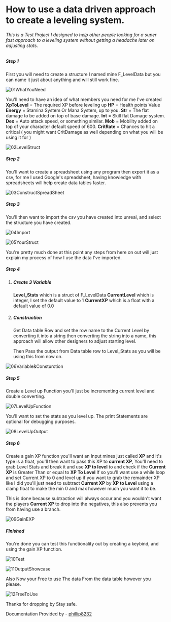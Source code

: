 # How to use a data driven approach to create a leveling system.

###### This is a Test Project I designed to help other people looking for a super fast approach to a leveling system without getting a headache later on adjusting stats.

##### Step 1

First you will need to create a structure I named mine F_LevelData but you can name it just about anything and will still work fine.

![01WhatYouNeed](https://github.com/phillip8232/LevelingSystem/blob/main/Photo/01WhatYouNeed.png)

You'll need to have an idea of what members you need for me I've created **XpToLevel** = The required XP before leveling up
**HP** = Health points Value
**Energy** = Stamina System Or Mana System, up to you.
**Str** = The flat damage to be added on top of base damage.
**Int** = Skill flat Damage system.
**Dex** = Auto attack speed, or something similar.
**Mob** = Mobility added on top of your character default speed of 600.
**CritRate** = Chances to hit a critical ( you might want CritDamage as well depending on what you will be using it for )

![02LevelStruct](https://github.com/phillip8232/LevelingSystem/blob/main/Photo/02LevelStruct.png)

##### Step 2

You'll want to create a spreadsheet using any program then export it as a csv, for me I used Google's spreadsheet, having knowledge with spreadsheets will help create data tables faster.

![03ConstructSpreadSheet](https://github.com/phillip8232/LevelingSystem/blob/main/Photo/03ConstructSpreadSheet.png)

##### Step 3

You'll then want to import the csv you have created into unreal, and select the structure you have created.

![04Import](https://github.com/phillip8232/LevelingSystem/blob/main/Photo/04Import.png)

![05YourStruct](https://github.com/phillip8232/LevelingSystem/blob/main/Photo/05YourStruct.png)

You're pretty much done at this point any steps from here on out will just explain my process of how I use the data I've imported.

##### Step 4

1. ##### Create 3 Variable

   **Level_Stats** which is a struct of F_LevelData
   **CurrentLevel** which is integer, I set the default value to 1
   **CurrentXP** which is a float with a default value of 0.0

2. ##### Construction

   Get Data table Row and set the row name to the Current Level by converting it into a string then converting the string into a name, this approach will  allow other designers to adjust starting level.

   Then Pass the output from Data table row to Level_Stats as you will be using this from now on.

![06Variable&Consturction](https://github.com/phillip8232/LevelingSystem/blob/main/Photo/06Variable%26Consturction.png)

##### Step 5

Create a Level up Function you'll just be incrementing current level and double converting.

![07LevelUpFunction](https://github.com/phillip8232/LevelingSystem/blob/main/Photo/07LevelUpFunction.png)

You'll want to set the stats as you level up. The print Statements are optional for debugging purposes.

![08LevelUpOutput](https://github.com/phillip8232/LevelingSystem/blob/main/Photo/08LevelUpOutput.png)

##### Step 6

Create a gain XP function you'll want an Input mines just called **XP** and it's type is a float, you'll then want to pass this XP to **current XP**, You'll need to grab Level Stats and break it and use **XP to level** to and check if the **Current XP** is Greater Than or equal to **XP To Level** If so you'll want use a while loop and set Current XP to 0 and level up if you want to grab the remainder XP like I did you'll just need to  subtract **Current XP** by **XP to Level** using a clamp float to make the min 0 and max however much you want it to be.

This is done because subtraction will always occur and you wouldn't want the players **Current XP** to drop into the negatives, this also prevents you from having use a branch. 

![09GainEXP](https://github.com/phillip8232/LevelingSystem/blob/main/Photo/09GainEXP.png)

##### Finished

You're done you can test this functionality out by creating a keybind, and using the gain XP function.

![10Test](https://github.com/phillip8232/LevelingSystem/blob/main/Photo/10Test.png)

![11OutputShowcase](https://github.com/phillip8232/LevelingSystem/blob/main/Photo/11OutputShowcase.png)

Also Now your Free to use The data From the data table however you please.

![12FreeToUse](https://github.com/phillip8232/LevelingSystem/blob/main/Photo/12FreeToUse.png)

Thanks for dropping by Stay safe.

Documentation Provided by - [phillip8232](https://github.com/phillip8232)